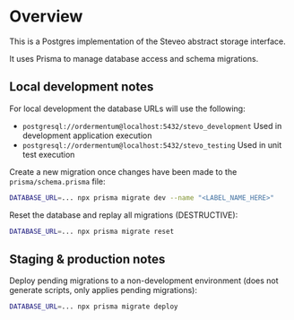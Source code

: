 
# Overview

This is a Postgres implementation of the Steveo abstract storage interface.

It uses Prisma to manage database access and schema migrations.

## Local development notes

For local development the database URLs will use the following:

- `postgresql://ordermentum@localhost:5432/stevo_development` Used in development application execution
- `postgresql://ordermentum@localhost:5432/stevo_testing` Used in unit test execution

Create a new migration once changes have been made to the `prisma/schema.prisma` file:

```bash
DATABASE_URL=... npx prisma migrate dev --name "<LABEL_NAME_HERE>"
```

Reset the database and replay all migrations (DESTRUCTIVE):

```bash
DATABASE_URL=... npx prisma migrate reset
```

## Staging & production notes

Deploy pending migrations to a non-development environment (does not generate scripts, only applies pending migrations):

```bash
DATABASE_URL=... npx prisma migrate deploy
```
